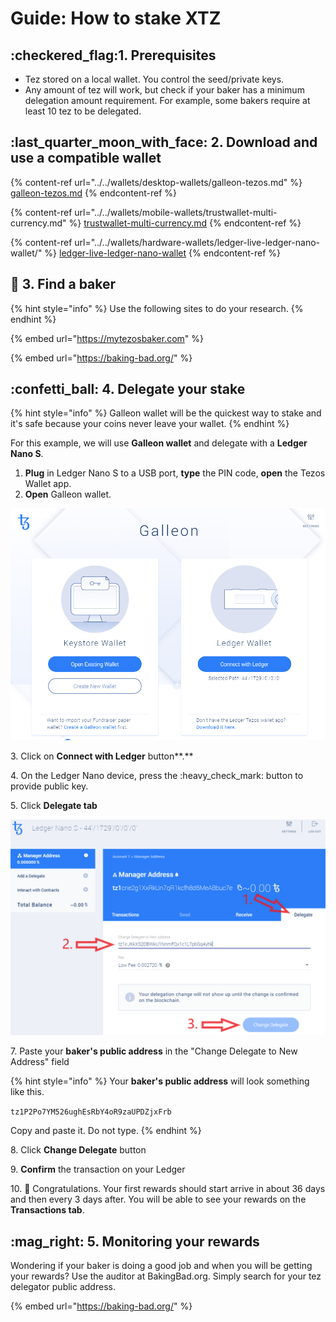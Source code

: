 # Guide: How to stake XTZ

## :checkered\_flag:1. Prerequisites

* Tez stored on a local wallet. You control the seed/private keys.&#x20;
* Any amount of tez will work, but check if your baker has a minimum delegation amount requirement. For example, some bakers require at least 10 tez to be delegated.

## :last\_quarter\_moon\_with\_face: 2. Download and use a compatible wallet

{% content-ref url="../../wallets/desktop-wallets/galleon-tezos.md" %}
[galleon-tezos.md](../../wallets/desktop-wallets/galleon-tezos.md)
{% endcontent-ref %}

{% content-ref url="../../wallets/mobile-wallets/trustwallet-multi-currency.md" %}
[trustwallet-multi-currency.md](../../wallets/mobile-wallets/trustwallet-multi-currency.md)
{% endcontent-ref %}

{% content-ref url="../../wallets/hardware-wallets/ledger-live-ledger-nano-wallet/" %}
[ledger-live-ledger-nano-wallet](../../wallets/hardware-wallets/ledger-live-ledger-nano-wallet/)
{% endcontent-ref %}

## :cake: 3. Find a baker

{% hint style="info" %}
Use the following sites to do your research.
{% endhint %}

{% embed url="https://mytezosbaker.com" %}

{% embed url="https://baking-bad.org/" %}

## :confetti\_ball: 4. Delegate your stake

{% hint style="info" %}
Galleon wallet will be the quickest way to stake and it's safe because your coins never leave your wallet.
{% endhint %}

For this example, we will use **Galleon wallet** and delegate with a **Ledger Nano S**.

1. **Plug** in Ledger Nano S to a USB port, **type** the PIN code, **open** the Tezos Wallet app.
2. **Open** Galleon wallet.

![](../../.gitbook/assets/tez1.PNG)

3\. Click on **Connect with Ledger** button**.**

4\. On the Ledger Nano device, press the :heavy\_check\_mark: button to provide public key.

5\. Click **Delegate tab**

![](../../.gitbook/assets/tez-deleg.png)

7\. Paste your **baker's public address** in the "Change Delegate to New Address" field

{% hint style="info" %}
Your **baker's public address** will look something like this.

`tz1P2Po7YM526ughEsRbY4oR9zaUPDZjxFrb`

Copy and paste it. Do not type.
{% endhint %}

8\. Click **Change Delegate** button

9\. **Confirm** the transaction on your Ledger

10\. :tada: Congratulations. Your first rewards should start arrive in about 36 days and then every 3 days after. You will be able to see your rewards on the **Transactions tab**.

## :mag\_right: 5. Monitoring your rewards

Wondering if your baker is doing a good job and when you will be getting your rewards? Use the auditor at BakingBad.org. Simply search for your tez delegator public address.

{% embed url="https://baking-bad.org/" %}

